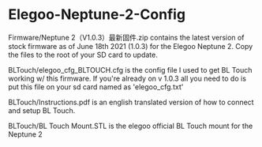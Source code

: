 # Elegoo-Neptune-2-Config

Firmware/Neptune 2（V1.0.3）最新固件.zip  contains the latest version of stock firmware as of June 18th 2021 (1.0.3) for the Elegoo Neptune 2.  Copy the files to the root of your SD card to update.
 
 BLTouch/elegoo_cfg_BLTOUCH.cfg is the config file I used to get BL Touch working w/ this firmware. If you're already on v 1.0.3 all you need to do is put this file on your sd card named as 'elegoo_cfg.txt'
 
 BLTouch/Instructions.pdf is an english translated version of how to connect and setup BL Touch.
 
 BLTouch/BL Touch Mount.STL is the elegoo official BL Touch mount for the Neptune 2
 
